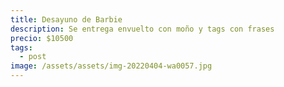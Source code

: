 ```yaml
---
title: Desayuno de Barbie
description: Se entrega envuelto con moño y tags con frases
precio: $10500
tags:
  - post
image: /assets/assets/img-20220404-wa0057.jpg
---
```

